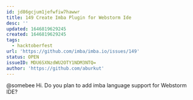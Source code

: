 ```yaml
---
id: jd86gcjum1jefwfiw7hawwr
title: 149 Create Imba Plugin for Webstorm Ide
desc: ''
updated: 1646819629245
created: 1646819629245
tags:
  - hacktoberfest
url: 'https://github.com/imba/imba.io/issues/149'
status: OPEN
issueID: MDU6SXNzdWU2OTY1NDM3NTQ=
author: 'https://github.com/aburkut'
---
```

@somebee Hi. Do you plan to add imba language support for Webstorm IDE?
